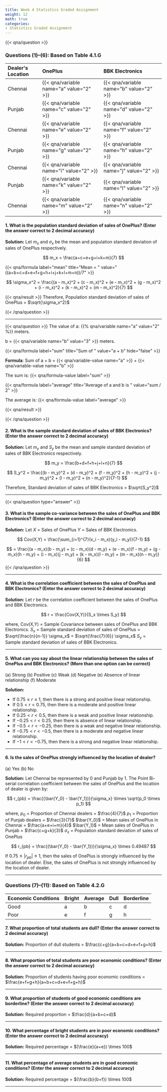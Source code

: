 ```yaml
---
title: Week 4 Statistics Graded Assignment
weight: 12
math: true
categories:
- Statistics Graded Assignment
---
```



{{< qna/question >}}

### Questions (1)–(6): Based on Table 4.1.G

| Dealer's Location | OnePlus | BBK Electronics |
| :-- | :-- | :-- |
| Chennai | {{< qna/variable name="a" value="2" >}} | {{< qna/variable name="b" value="2" >}} |
| Punjab | {{< qna/variable name="c" value="2" >}} | {{< qna/variable name="d" value="2" >}} |
| Chennai | {{< qna/variable name="e" value="2" >}} | {{< qna/variable name="f" value="2" >}} |
| Punjab | {{< qna/variable name="g" value="2" >}} | {{< qna/variable name="h" value="2" >}} |
| Chennai | {{< qna/variable name="i" value="2" >}} | {{< qna/variable name="j" value="2" >}} |
| Punjab | {{< qna/variable name="k" value="2" >}} | {{< qna/variable name="l" value="2" >}} |
| Chennai | {{< qna/variable name="m" value="2" >}} | {{< qna/variable name="n" value="2" >}} |


#### 1. What is the population standard deviation of sales of OnePlus? (Enter the answer correct to 2 decimal accuracy)

**Solution:**
Let $m_x$ and $\sigma_x$ be the mean and population standard deviation of sales of OnePlus respectively.

$$
m_x = \frac{a+c+e+g+i+k+m}{7}
$$

  {{< qna/formula label="mean" title="Mean = " value="((a+b+c+d+e+f+g+h+i+j+k+l+m+n))/7" >}}

$$
\sigma_x^2 = \frac{(a - m_x)^2 + (c - m_x)^2 + (e - m_x)^2 + (g - m_x)^2 + (i - m_x)^2 + (k - m_x)^2 + (m - m_x)^2}{7}
$$

  {{< qna/result >}}
Therefore, Population standard deviation of sales of OnePlus = $\sqrt{\sigma_x^2}$

{{< /qna/question >}}


<!-- {{< math/calc3 a=10 b=5 formula="a + b * 2" >}} -->

<!-- {{< math/calc3 x=2 y=3 z=4 formula="x * y + z" >}} -->

---

{{< qna/question >}}
The value of a: {{% qna/variable name="a" value="2" %}} meters.

b = {{< qna/variable name="b" value="3" >}} meters.

{{< qna/formula label="sum" title="Sum of " value="a + b" hide="false" >}}

**Formula**: Sum of a + b = {{< qna/variable-value name="a" >}} + {{< qna/variable-value name="b" >}}

The sum is: {{< qna/formula-value label="sum" >}}

{{< qna/formula label="average" title="Average of a and b is " value="sum / 2" >}}

The average is: {{< qna/formula-value label="average" >}}

{{< qna/result >}}

{{< /qna/question >}}

#### 2. What is the sample standard deviation of sales of BBK Electronics? (Enter the answer correct to 2 decimal accuracy)

**Solution:**
Let $m_y$ and $S_y$ be the mean and sample standard deviation of sales of BBK Electronics respectively.

$$
m_y = \frac{b+d+f+h+j+l+n}{7}
$$

$$
S_y^2 = \frac{(b - m_y)^2 + (d - m_y)^2 + (f - m_y)^2 + (h - m_y)^2 + (j - m_y)^2 + (l - m_y)^2 + (n - m_y)^2}{7-1}
$$

Therefore, Standard deviation of sales of BBK Electronics = $\sqrt{S_y^2}$

---
{{< qna/question type="answer" >}}

#### 3. What is the sample co-variance between the sales of OnePlus and BBK Electronics? (Enter the answer correct to 2 decimal accuracy)

**Solution:**
Let $X$ = Sales of OnePlus
$Y$ = Sales of BBK Electronics.

$$
Cov(X,Y) = \frac{\sum_{i=1}^{7}(x_i - m_x)(y_i - m_y)}{7-1}
$$

$$
= \frac{(a - m_x)(b - m_y) + (c - m_x)(d - m_y) + (e - m_x)(f - m_y) + (g - m_x)(h - m_y) + (i - m_x)(j - m_y) + (k - m_x)(l - m_y) + (m - m_x)(n - m_y)}{6}
$$
{{< /qna/question >}}

---

#### 4. What is the correlation coefficient between the sales of OnePlus and BBK Electronics? (Enter the answer correct to 2 decimal accuracy)

**Solution:**
Let $r$ be the correlation coefficient between the sales of OnePlus and BBK Electronics.

$$
r = \frac{Cov(X,Y)}{S_x \times S_y}
$$

where,
Cov(X,Y) = Sample Covariance between sales of OnePlus and BBK Electronics.
$S_x$ = Sample standard deviation of sales of OnePlus = $\sqrt{\frac{n}{n-1}} \sigma_x$ = $\sqrt{\frac{7}{6}} \sigma_x$
$S_y$ = Sample standard deviation of sales of BBK Electronics.

---

#### 5. What can you say about the linear relationship between the sales of OnePlus and BBK Electronics? (More than one option can be correct)

(a) Strong
(b) Positive
(c) Weak
(d) Negative
(e) Absence of linear relationship
(f) Moderate

**Solution:**

- If $0.75 \leq r \leq 1$, then there is a strong and positive linear relationship.
- If $0.5 < r < 0.75$, then there is a moderate and positive linear relationship.
- If $0.25 < r < 0.5$, then there is a weak and positive linear relationship.
- If $-0.25 < r < 0.25$, then there is absence of linear relationship.
- If $-0.5 < r < -0.25$, then there is a weak and negative linear relationship.
- If $-0.75 < r < -0.5$, then there is a moderate and negative linear relationship.
- If $-1 < r < -0.75$, then there is a strong and negative linear relationship.

---

#### 6. Is the sales of OnePlus strongly influenced by the location of dealer?

(a) Yes
(b) No

**Solution:**
Let Chennai be represented by 0 and Punjab by 1.
The Point Bi-serial correlation coefficient between the sales of OnePlus and the location of dealer is given by:

$$
r_{pb} = \frac{(\bar{Y_0} - \bar{Y_1})}{\sigma_x} \times \sqrt{p_0 \times p_1}
$$

where,
$p_0$ = Proportion of Chennai dealers = $\frac{4}{7}$
$p_1$ = Proportion of Punjab dealers = $\frac{3}{7}$
$\bar{Y_0}$ = Mean sales of OnePlus in Chennai = $\frac{a+e+i+m}{4}$
$\bar{Y_1}$ = Mean sales of OnePlus in Punjab = $\frac{c+g+k}{3}$
$\sigma_x$ = Population standard deviation of sales of OnePlus

$$
r_{pb} = \frac{(\bar{Y_0} - \bar{Y_1})}{\sigma_x} \times 0.49487
$$

If $0.75 \leq |r_{pb}| \leq 1$, then the sales of OnePlus is strongly influenced by the location of dealer.
Else, the sales of OnePlus is not strongly influenced by the location of dealer.

---

### Questions (7)–(11): Based on Table 4.2.G

| Economic Conditions | Bright | Average | Dull | Borderline |
| :-- | :-- | :-- | :-- | :-- |
| Good | a | b | c | d |
| Poor | e | f | g | h |

#### 7. What proportion of total students are dull? (Enter the answer correct to 2 decimal accuracy)

**Solution:**
Proportion of dull students = $\frac{c+g}{a+b+c+d+e+f+g+h}$

---

#### 8. What proportion of total students are poor economic conditions? (Enter the answer correct to 2 decimal accuracy)

**Solution:**
Proportion of students having poor economic conditions = $\frac{e+f+g+h}{a+b+c+d+e+f+g+h}$

---

#### 9. What proportion of students of good economic conditions are borderline? (Enter the answer correct to 2 decimal accuracy)

**Solution:**
Required proportion = $\frac{d}{a+b+c+d}$

---

#### 10. What percentage of bright students are in poor economic conditions? (Enter the answer correct to 2 decimal accuracy)

**Solution:**
Required percentage = $(\frac{e}{a+e}) \times 100$

---

#### 11. What percentage of average students are in good economic conditions? (Enter the answer correct to 2 decimal accuracy)

**Solution:**
Required percentage = $(\frac{b}{b+f}) \times 100$

---